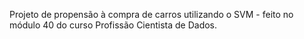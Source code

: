 Projeto de propensão à compra de carros utilizando o SVM - feito no módulo 40 do curso Profissão Cientista de Dados.
